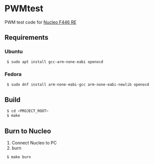 # PWMtest
PWM test code for [Nucleo F446 RE](https://os.mbed.com/platforms/ST-Nucleo-F446RE/)


## Requirements

### Ubuntu
```bash
 $ sudo apt install gcc-arm-none-eabi openocd
```

### Fedora
```bash
 $ sudo dnf install arm-none-eabi-gcc arm-none-eabi-newlib openocd
```


## Build
```bash
 $ cd <PROJECT_ROOT>
 $ make
```

## Burn to Nucleo
1. Connect Nucleo to PC
2. burn
```bash
 $ make burn
```
